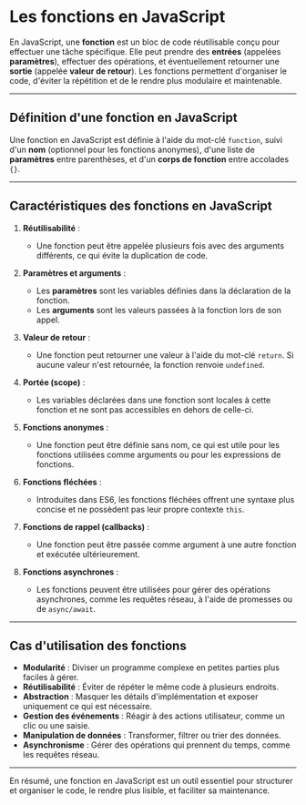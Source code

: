 # Les fonctions en JavaScript

En JavaScript, une **fonction** est un bloc de code réutilisable conçu pour effectuer une tâche spécifique. Elle peut prendre des **entrées** (appelées **paramètres**), effectuer des opérations, et éventuellement retourner une **sortie** (appelée **valeur de retour**). Les fonctions permettent d'organiser le code, d'éviter la répétition et de le rendre plus modulaire et maintenable.

---

## Définition d'une fonction en JavaScript

Une fonction en JavaScript est définie à l'aide du mot-clé `function`, suivi d'un **nom** (optionnel pour les fonctions anonymes), d'une liste de **paramètres** entre parenthèses, et d'un **corps de fonction** entre accolades `{}`.

---

## Caractéristiques des fonctions en JavaScript

1. **Réutilisabilité** :
   - Une fonction peut être appelée plusieurs fois avec des arguments différents, ce qui évite la duplication de code.

2. **Paramètres et arguments** :
   - Les **paramètres** sont les variables définies dans la déclaration de la fonction.
   - Les **arguments** sont les valeurs passées à la fonction lors de son appel.

3. **Valeur de retour** :
   - Une fonction peut retourner une valeur à l'aide du mot-clé `return`. Si aucune valeur n'est retournée, la fonction renvoie `undefined`.

4. **Portée (scope)** :
   - Les variables déclarées dans une fonction sont locales à cette fonction et ne sont pas accessibles en dehors de celle-ci.

5. **Fonctions anonymes** :
   - Une fonction peut être définie sans nom, ce qui est utile pour les fonctions utilisées comme arguments ou pour les expressions de fonctions.

6. **Fonctions fléchées** :
   - Introduites dans ES6, les fonctions fléchées offrent une syntaxe plus concise et ne possèdent pas leur propre contexte `this`.

7. **Fonctions de rappel (callbacks)** :
   - Une fonction peut être passée comme argument à une autre fonction et exécutée ultérieurement.

8. **Fonctions asynchrones** :
   - Les fonctions peuvent être utilisées pour gérer des opérations asynchrones, comme les requêtes réseau, à l'aide de promesses ou de `async/await`.

---

## Cas d'utilisation des fonctions

- **Modularité** : Diviser un programme complexe en petites parties plus faciles à gérer.
- **Réutilisabilité** : Éviter de répéter le même code à plusieurs endroits.
- **Abstraction** : Masquer les détails d'implémentation et exposer uniquement ce qui est nécessaire.
- **Gestion des événements** : Réagir à des actions utilisateur, comme un clic ou une saisie.
- **Manipulation de données** : Transformer, filtrer ou trier des données.
- **Asynchronisme** : Gérer des opérations qui prennent du temps, comme les requêtes réseau.

---

En résumé, une fonction en JavaScript est un outil essentiel pour structurer et organiser le code, le rendre plus lisible, et faciliter sa maintenance.